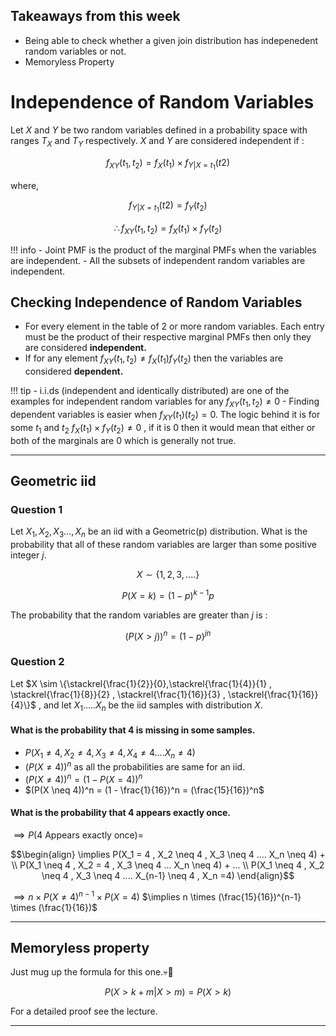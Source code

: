 ## Takeaways from this week
- Being able to check whether a given join distribution has indepenedent random variables or not.
- Memoryless Property 


# Independence of Random Variables 
Let $X$ and $Y$ be two random variables defined in a probability space with ranges $T_X$ and $T_Y$ respectively.
$X$ and $Y$ are considered independent if :

$$f_{XY}(t_1 , t_2) = f_X(t_1) \times f_{Y|X=t_1}(t2)$$

where,

$$f_{Y|X=t_1}(t2) = f_Y(t_2)$$

$$\therefore f_{XY}(t_1 , t_2) = f_X(t_1) \times f_Y(t_2)$$

!!! info
    - Joint PMF is the product of the marginal PMFs when the variables are independent.
    - All the subsets of independent random variables are independent.


## Checking Independence of Random Variables 
- For every element in the table of 2 or more random variables.
Each entry must be the product of their respective marginal PMFs then only they are considered **independent.** 
- If for any element $f_{XY}(t_1 , t_2) \neq f_X(t_1)f_Y(t_2)$ then the variables are considered **dependent.**

!!! tip
    - i.i.ds (independent and identically distributed) are one of the examples for independent random variables for any $f_{XY}(t_1 , t_2) \neq 0$
    - Finding dependent variables is easier when $f_{XY}(t_1)(t_2) =0$.
    The logic behind it is for some $t_1$ and $t_2$ $f_X(t_1) \times f_Y(t_2) \neq 0$ , if it is 0 then it would mean that either or both of the marginals are 0 which is generally not true.

---

## Geometric iid 
### Question 1
Let $X_1 , X_2 , X_3 ... , X_n$ be an iid with a Geometric(p) distribution. What is the probability that all of these random variables are larger than some positive integer $j$.

$$X \sim \{1,2,3,....\}$$

$$P(X=k) = (1-p)^{k-1}p$$

The probability that the random variables are greater than $j$ is :

$$(P(X > j))^n = (1-p)^{jn}$$


### Question 2
Let $X \sim \{\stackrel{\frac{1}{2}}{0},\stackrel{\frac{1}{4}}{1} , \stackrel{\frac{1}{8}}{2} , \stackrel{\frac{1}{16}}{3} , \stackrel{\frac{1}{16}}{4}\}$ , and let $X_1 ..... X_n$ be the iid samples with distribution $X$.

#### What is the probability that 4 is missing in some samples.
- $P(X_1 \neq 4 , X_2 \neq 4 , X_3 \neq 4 , X_4 \neq 4 .... X_n \neq 4)$
- $(P(X \neq 4))^n$ as all the probabilities are same for an iid.
- $(P(X \neq 4))^n = (1 - P(X = 4))^n$
- $(P(X \neq 4))^n = (1 - \frac{1}{16})^n = (\frac{15}{16})^n$

#### What is the probability that 4 appears exactly once. 
$\implies P( \text{4 Appears exactly once})=$

$$\begin{align} \implies P(X_1 = 4 , X_2 \neq 4 , X_3 \neq 4 .... X_n \neq 4) + \\ 
P(X_1 \neq 4 , X_2 = 4 , X_3 \neq 4 ... X_n \neq 4) + ... \\
P(X_1 \neq 4 , X_2 \neq 4 , X_3 \neq 4 .... X_{n-1} \neq 4 , X_n =4) \end{align}$$

$\implies n \times P(X \neq 4)^{n-1} \times P(X=4)$
$\implies n \times (\frac{15}{16})^{n-1} \times (\frac{1}{16})$

---

## Memoryless property
Just mug up the formula for this one.💀🥲

$$P(X > k+m | X>m ) = P(X>k)$$

For a detailed proof see the lecture.

---

